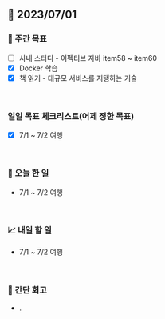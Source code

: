 ## 📅 2023/07/01


### 👏 주간 목표

- [ ] 사내 스터디 - 이펙티브 자바 item58 ~ item60
- [x] Docker 학습
- [x] 책 읽기 - 대규모 서비스를 지탱하는 기술

<br/>

### 일일 목표 체크리스트(어제 정한 목표)

- [x] 7/1 ~ 7/2 여행

<br/>

### 💯 오늘 한 일

- 7/1 ~ 7/2 여행

<br/>

### 📈 내일 할 일

- 7/1 ~ 7/2 여행

<br/>

### 🤔 간단 회고

- .
 
